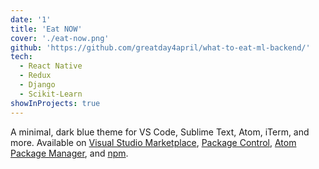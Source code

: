 ```yaml
---
date: '1'
title: 'Eat NOW'
cover: './eat-now.png'
github: 'https://github.com/greatday4april/what-to-eat-ml-backend/'
tech:
  - React Native
  - Redux
  - Django
  - Scikit-Learn
showInProjects: true
---
```


A minimal, dark blue theme for VS Code, Sublime Text, Atom, iTerm, and more. Available on [Visual Studio Marketplace](https://marketplace.visualstudio.com/items?itemName=brittanychiang.halcyon-vscode), [Package Control](https://packagecontrol.io/packages/Halcyon%20Theme), [Atom Package Manager](https://atom.io/themes/halcyon-syntax), and [npm](https://www.npmjs.com/package/hyper-halcyon-theme).
